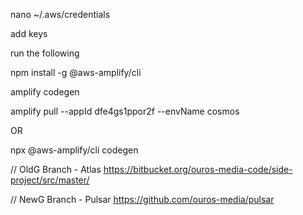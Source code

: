 nano ~/.aws/credentials

add keys

run the following

npm install -g @aws-amplify/cli

amplify codegen

amplify pull --appId dfe4gs1ppor2f --envName cosmos

OR

npx @aws-amplify/cli codegen


// OldG Branch - Atlas
https://bitbucket.org/ouros-media-code/side-project/src/master/

// NewG Branch - Pulsar
https://github.com/ouros-media/pulsar